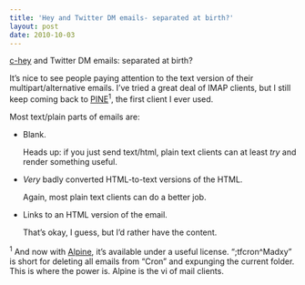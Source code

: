 ```yaml
---
title: 'Hey and Twitter DM emails- separated at birth?'
layout: post
date: 2010-10-03
---
```

[c-hey][1] and Twitter DM emails: separated at birth?

It&rsquo;s nice to see people paying attention to the text version of their multipart/alternative emails. I&rsquo;ve tried a great deal of IMAP clients, but I still keep coming back to [PINE][2]<sup>1</sup>, the first client I ever used.

Most text/plain parts of emails are:

  * Blank.

    Heads up: if you just send text/html, plain text clients can at least _try_ and render something useful.
  * _Very_ badly converted HTML-to-text versions of the HTML.

    Again, most plain text clients can do a better job.
  * Links to an HTML version of the email.

    That&rsquo;s okay, I guess, but I&rsquo;d rather have the content.

<sup>1</sup> And now with [Alpine][3], it&rsquo;s available under a useful license. &ldquo;;tfcron^Madxy&rdquo; is short for deleting all emails from &ldquo;Cron&rdquo; and expunging the current folder. This is where the power is. Alpine is the vi of mail clients.

 [1]: http://www.redbrick.dcu.ie/~c-hey/
 [2]: http://www.washington.edu/pine/
 [3]: http://www.washington.edu/alpine/



